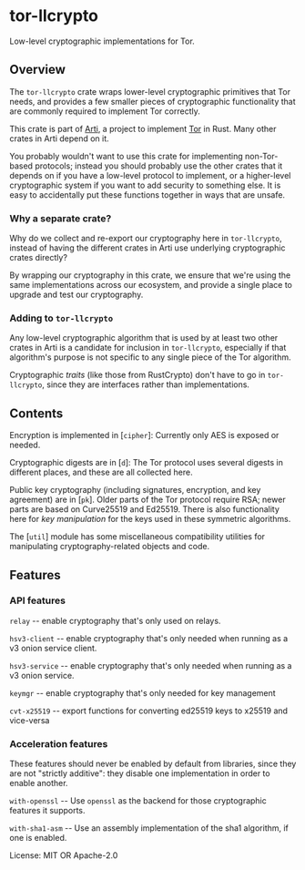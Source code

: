 # tor-llcrypto

Low-level cryptographic implementations for Tor.

## Overview

The `tor-llcrypto` crate wraps lower-level cryptographic primitives that Tor
needs, and provides a few smaller pieces of cryptographic functionality that
are commonly required to implement Tor correctly.

This crate is part of [Arti](https://gitlab.torproject.org/tpo/core/arti/),
a project to implement [Tor](https://www.torproject.org/) in Rust. Many
other crates in Arti depend on it.

You probably wouldn't want to use this crate for implementing non-Tor-based
protocols; instead you should probably use the other crates that it depends
on if you have a low-level protocol to implement, or a higher-level
cryptographic system if you want to add security to something else.  It is
easy to accidentally put these functions together in ways that are unsafe.

### Why a separate crate?

Why do we collect and re-export our cryptography here in `tor-llcrypto`,
instead of having the different crates in Arti use underlying cryptographic
crates directly?

By wrapping our cryptography in this crate, we ensure that we're using the
same implementations across our ecosystem, and provide a single place to
upgrade and test our cryptography.

### Adding to `tor-llcrypto`

Any low-level cryptographic algorithm that is used by at least two other
crates in Arti is a candidate for inclusion in `tor-llcrypto`, especially if
that algorithm's purpose is not specific to any single piece of the Tor
algorithm.

Cryptographic _traits_ (like those from RustCrypto) don't have to go in
`tor-llcrypto`, since they are interfaces rather than implementations.

## Contents

Encryption is implemented in [`cipher`]: Currently only AES is exposed or
needed.

Cryptographic digests are in [`d`]: The Tor protocol uses several digests in
different places, and these are all collected here.

Public key cryptography (including signatures, encryption, and key
agreement) are in [`pk`].  Older parts of the Tor protocol require RSA;
newer parts are based on Curve25519 and Ed25519. There is also functionality
here for _key manipulation_ for the keys used in these symmetric algorithms.

The [`util`] module has some miscellaneous compatibility utilities for
manipulating cryptography-related objects and code.

## Features

### API features

`relay` -- enable cryptography that's only used on relays.

`hsv3-client` -- enable cryptography that's only needed when running as a v3
onion service client.

`hsv3-service` -- enable cryptography that's only needed when running as a v3
onion service.

`keymgr` -- enable cryptography that's only needed for key management

`cvt-x25519` -- export functions for converting ed25519 keys to x25519 and
vice-versa

### Acceleration features

These features should never be enabled by default from libraries, since they
are not "strictly additive": they disable one implementation in order to
enable another.

`with-openssl` -- Use `openssl` as the backend for those cryptographic
features it supports.

`with-sha1-asm` -- Use an assembly implementation of the sha1 algorithm, if
one is enabled.

License: MIT OR Apache-2.0
